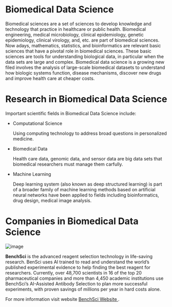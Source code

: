 # Biomedical Data Science
Biomedical sciences are a set of sciences to develop knowledge and technology that practice in healthcare or public health.  Biomedical engineering, medical microbiology, clinical epidemiology, genetic epidemiology, clinical virology, and, etc. are part of biomedical sciences.  Now adays, mathematics, statistics, and bioinformatics are relevant basic sciences that have a pivotal role in biomedical sciences. These basic sciences are tools for understanding biological data, in particular when the data sets are large and complex. 
Biomedical data science is a growing new filed involves the analysis of large-scale biomedical datasets to understand how biologic systems function, disease mechanisms, discover new drugs and improve health care at cheaper costs. 
# Research in Biomedical Data Science
Important scientific fields in Biomedical Data Science include:
- Computational Science

  Using computing technology to address broad questions in personalized medicine.

- Biomedical Data


  Health care data, genomic data, and sensor data are big data sets that biomedical researchers must manage them carfully. 
  
- Machine Learning 

  Deep learning system (also known as deep structured learning) is part of a broader family of machine learning methods based on artificial neural networks have been applied to fields including bioinformatics, drug design, medical image analysis. 

# Companies in Biomedical Data Science

![image](https://user-images.githubusercontent.com/101681195/175839500-ab75cd3b-11f4-4b27-8b6d-036a0b60759a.png)

**BenchSci** is the advanced reagent selection technology in life-saving research. BenSci uses Al trained to read and understand the world’s published experimental evidence to help finding the best reagent for researchers. Currently, over 48,700 scientists in 16 of the top 20 pharmaceutical companies and more than 4,450 academic institutions use BenchSci’s AI-Assisted Antibody Selection to plan more successful experiments, with proven savings of millions per year in hard costs alone. 

For more information visit  website [BenchSci Website ](https://www.benchsci.com/).




